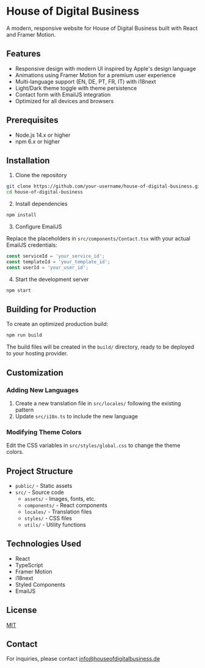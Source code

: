 # House of Digital Business

A modern, responsive website for House of Digital Business built with React and Framer Motion.

## Features

- Responsive design with modern UI inspired by Apple's design language
- Animations using Framer Motion for a premium user experience
- Multi-language support (EN, DE, PT, FR, IT) with i18next
- Light/Dark theme toggle with theme persistence
- Contact form with EmailJS integration
- Optimized for all devices and browsers

## Prerequisites

- Node.js 14.x or higher
- npm 6.x or higher

## Installation

1. Clone the repository
```bash
git clone https://github.com/your-username/house-of-digital-business.git
cd house-of-digital-business
```

2. Install dependencies
```bash
npm install
```

3. Configure EmailJS

Replace the placeholders in `src/components/Contact.tsx` with your actual EmailJS credentials:
```javascript
const serviceId = 'your_service_id';
const templateId = 'your_template_id';
const userId = 'your_user_id';
```

4. Start the development server
```bash
npm start
```

## Building for Production

To create an optimized production build:
```bash
npm run build
```

The build files will be created in the `build/` directory, ready to be deployed to your hosting provider.

## Customization

### Adding New Languages

1. Create a new translation file in `src/locales/` following the existing pattern
2. Update `src/i18n.ts` to include the new language

### Modifying Theme Colors

Edit the CSS variables in `src/styles/global.css` to change the theme colors.

## Project Structure

- `public/` - Static assets
- `src/` - Source code
  - `assets/` - Images, fonts, etc.
  - `components/` - React components
  - `locales/` - Translation files
  - `styles/` - CSS files
  - `utils/` - Utility functions

## Technologies Used

- React
- TypeScript
- Framer Motion
- i18next
- Styled Components
- EmailJS

## License

[MIT](LICENSE)

## Contact

For inquiries, please contact info@houseofdigitalbusiness.de 